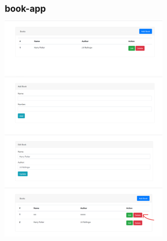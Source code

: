 # book-app
![](/images/books1.png)
![](/images/books2.png)
![](/images/books3.png)
![](/images/books4.png)
